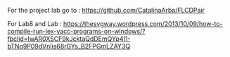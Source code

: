 For the project lab go to : https://github.com/CatalinaArba/FLCDPair

For Lab8 and Lab : https://thesvgway.wordpress.com/2013/10/09/how-to-compile-run-lex-yacc-programs-on-windows/?fbclid=IwAR0XSCF9kJcktaQdDEmQYp4I1-bTNq9P09dVnIis68rGYs_B2FPGmLZAY3Q

